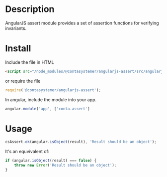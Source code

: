 # Description

AngularJS assert module provides a set of assertion functions for verifying invariants.

# Install

Include the file in HTML

```html
<script src="/node_modules/@contasystemer/angularjs-assert/src/angularjs-assert.js"></script>
```

or require the file

```js
require('@contasystemer/angularjs-assert');
```

In angular, include the module into your app.
```js
angular.module('app', ['conta.assert']
```

# Usage

```js
csAssert.ok(angular.isObject(result), 'Result should be an object');
```

It's an equvivalent of:

```js
if (angular.isObject(result) === false) {
    throw new Error('Result should be an object');
}
```